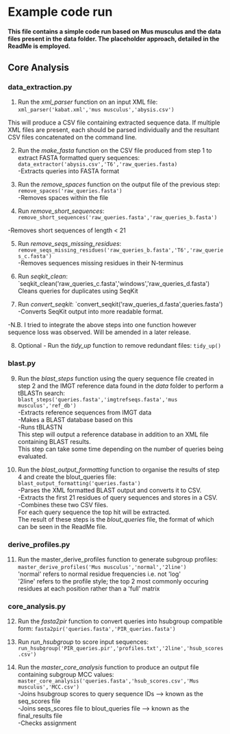 # Example code run

#### This file contains a simple code run based on Mus musculus and the data files present in the data folder. The placeholder approach, detailed in the ReadMe is employed.

## Core Analysis

### data_extraction.py 
1) Run the *xml_parser* function on an input XML file: `xml_parser('kabat.xml','mus musculus','abysis.csv')` 

This will produce a CSV file containing extracted sequence data. 
If multiple XML files are present, each should be parsed individually and the resultant CSV files concatenated on the command line. 

2) Run the *make_fasta* function on the CSV file produced from step 1 to extract FASTA formatted query sequences: `data_extractor('abysis.csv','T6','raw_queries.fasta)`  
-Extracts queries into FASTA format    

3) Run the *remove_spaces* function on the output file of the previous step: `remove_spaces('raw_queries.fasta')`    
-Removes spaces within the file 

4) Run *remove_short_sequences*: `remove_short_sequences('raw_queries.fasta','raw_queries_b.fasta')`  

-Removes short sequences of length < 21  

5) Run *remove_seqs_missing_residues*: `remove_seqs_missing_residues('raw_queries_b.fasta','T6','raw_queries_c.fasta')`  
-Removes sequences missing residues in their N-terminus 

6) Run *seqkit_clean*: `seqkit_clean('raw_queries_c.fasta','windows','raw_queries_d.fasta')  
Cleans queries for duplicates using SeqKit

7) Run *convert_seqkit*: `convert_seqkit('raw_queries_d.fasta',queries.fasta')  
-Converts SeqKit output into more readable format.  

  
-N.B. I tried to integrate the above steps into one function however sequence loss was observed. Will be amended in a later release.
  
8) Optional - Run the *tidy_up* function to remove redundant files: `tidy_up()`  

### blast.py
9) Run the *blast_steps* function using the query sequence file created in step 2 and the IMGT reference data found in the *data* folder to perform a tBLASTn search: `blast_steps('queries.fasta','imgtrefseqs.fasta','mus musculus','ref_db')`  
-Extracts reference sequences from IMGT data  
-Makes a BLAST database based on this  
-Runs tBLASTN  
This step will output a reference database in addition to an XML file containing BLAST results.    
This step can take some time depending on the number of queries being evaluated.    

10) Run the *blast_output_formatting* function to organise the results of step 4 and create the blout_queries file: `blast_output_formatting('queries.fasta')`  
-Parses the XML formatted BLAST output and converts it to CSV.  
-Extracts the first 21 residues of query sequences and stores in a CSV.  
-Combines these two CSV files.  
For each query sequence the top hit will be extracted.  
The result of these steps is the *blout_queries* file, the format of which can be seen in the ReadMe file.   

### derive_profiles.py

11) Run the master_derive_profiles function to generate subgroup profiles: `master_derive_profiles('Mus musculus','normal','2line')`  
'normal' refers to normal residue frequencies i.e. not 'log'  
'2line' refers to the profile style; the top 2 most commonly occuring residues at each position rather than a 'full' matrix  

### core_analysis.py

12) Run the *fasta2pir* function to convert queries into hsubgroup compatible form: `fasta2pir('queries.fasta','PIR_queries.fasta')`  

13) Run *run_hsubgroup* to score input sequences: `run_hsubgroup('PIR_queries.pir','profiles.txt','2line','hsub_scores.csv')`    

14) Run the *master_core_analysis* function to produce an output file containing subgroup MCC values: `master_core_analysis('queries.fasta','hsub_scores.csv','Mus musculus','MCC.csv')`  
-Joins hsubgroup scores to query sequence IDs --> known as the seq_scores file  
-Joins seqs_scores file to blout_queries file  --> known as the final_results file  
-Checks assignment  
